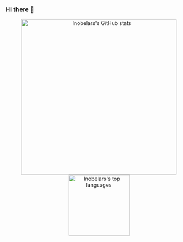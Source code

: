 <!-- inobelar/inobelar is a special repository because its `README.md` (this file) appears on GitHub profile. -->


### Hi there 👋

<!-- Status codes (notice special sizes - to make blocks look the same by height -->
<p align="center">
  <a href="https://github.com/anuraghazra/github-readme-stats">
    <img alt="Inobelars's GitHub stats"  width="420"  src="https://github-readme-stats.vercel.app/api?username=inobelar&show_icons=true&theme=react"/>
    <img alt="Inobelars's top languages" height="165" src="https://github-readme-stats.vercel.app/api/top-langs/?username=inobelar&theme=react&layout=compact"/>
  </a>
</p>

<!--
**inobelar/inobelar** is a ✨ _special_ ✨ repository because its `README.md` (this file) appears on your GitHub profile.

Here are some ideas to get you started:

- 🔭 I’m currently working on ...
- 🌱 I’m currently learning ...
- 👯 I’m looking to collaborate on ...
- 🤔 I’m looking for help with ...
- 💬 Ask me about ...
- 📫 How to reach me: ...
- 😄 Pronouns: ...
- ⚡ Fun fact: ...
-->
